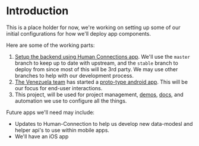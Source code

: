 # Introduction

This is a place holder for now, we're working on setting up some of our initial configurations for how we'll deploy app components.

Here are some of the working parts:

1. [Setup the backend using Human Connections app](https://github.com/JusticeInternational/Human-Connection). We'll use the `master` branch to keep up to date with upstream, and the `stable` branch to deploy from since most of this will be 3rd party. We may use other branches to help with our development process.
2. [The Venezuela team](https://github.com/orgs/JusticeInternational/teams/venezueladevteam/members) has started a [proto-type android app](https://github.com/JusticeInternational/RedSol-android). This will be our focus for end-user interactions.
3. This project, will be used for project management, [demos](demos/README.md), [docs](docs/README.md), and automation we use to configure all the things.

Future apps we'll need may include:

- Updates to Human-Connection to help us develop new data-modesl and helper api's to use within mobile apps.
- We'll have an iOS app

